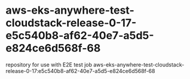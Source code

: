 # aws-eks-anywhere-test-cloudstack-release-0-17-e5c540b8-af62-40e7-a5d5-e824ce6d568f-68
repository for use with E2E test job aws-eks-anywhere-test-cloudstack-release-0-17:e5c540b8-af62-40e7-a5d5-e824ce6d568f-68
